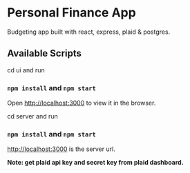 # Personal Finance App

Budgeting app built with react, express, plaid & postgres.

## Available Scripts

cd ui and run

### `npm install` and `npm start`

Open [http://localhost:3000](http://localhost:3000) to view it in the browser.

cd server and run

### `npm install` and `npm start`

[http://localhost:3000](http://localhost:3000) is the server url.


**Note: get plaid api key and secret key from plaid dashboard.**

